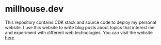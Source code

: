 # millhouse.dev

This repository contains CDK stack and source code to deploy my personal website. I use this website to write blog posts about topics that interest me and experiment with different web technologies. You can visit the website [here](https://millhouse.dev).